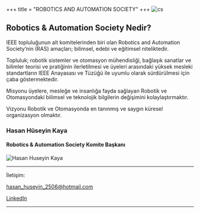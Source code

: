 +++
title = "ROBOTICS AND AUTOMATION SOCIETY"
+++
![cs](/img/comittee_logo/RAS.png)

## Robotics & Automation Society Nedir?

IEEE topluluğunun alt komitelerinden biri olan Robotics and Automation Society’nin (RAS) amaçları; bilimsel, edebi ve eğitimsel niteliktedir. 

Topluluk; robotik sistemler ve otomasyon mühendisliği, bağlaşık sanatlar ve bilimler teorisi ve pratiğinin ilerletilmesi ve üyeleri arasındaki yüksek mesleki standartların IEEE Anayasası ve Tüzüğü ile uyumlu olarak sürdürülmesi için çaba göstermektedir.

Misyonu üyelere, mesleğe ve insanlığa fayda sağlayan Robotik ve Otomasyondaki bilimsel ve teknolojik bilgilerin değişimini kolaylaştırmaktır. 

Vizyonu Robotik ve Otomasyonda en tanınmış ve saygın küresel organizasyon olmaktır.

### Hasan Hüseyin Kaya
#### Robotics & Automation Society Komite Başkanı
 ![Hasan Huseyin Kaya](/img/yk/kaya.jpg)
_________
İletişim:

[hasan_huseyin_2506@hotmail.com](mailto:hasan_huseyin_2506@hotmail.com)

[LinkedIn](https://www.linkedin.com/in/hasan-h%C3%BCseyin-kaya-3a667b256/)
________
